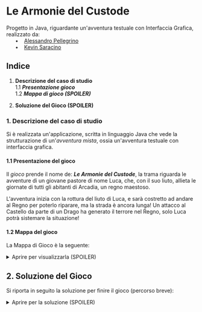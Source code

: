 # Le Armonie del Custode
Progetto in Java, riguardante un'avventura testuale con Interfaccia Grafica, realizzato da: <br>
&nbsp;&nbsp;&nbsp;&nbsp;&nbsp;&nbsp;•&nbsp;&nbsp;&nbsp;&nbsp;[Alessandro Pellegrino](https://github.com/PellegrinoAl) <br>
&nbsp;&nbsp;&nbsp;&nbsp;&nbsp;&nbsp;•&nbsp;&nbsp;&nbsp;&nbsp;[Kevin Saracino](https://github.com/kelvinsrcn) <br>

## Indice

1. **Descrizione del caso di studio**
   <br>1.1 **_Presentazione gioco_**
   <br>1.2 **_Mappa di gioco (SPOILER)_**

2. **Soluzione del Gioco (SPOILER)**

### 1. Descrizione del caso di studio

Si è realizzata un'applicazione, scritta in linguaggio Java che vede la strutturazione di un'_avventura mista_, ossia un'avventura testuale con interfaccia grafica.

#### 1.1 Presentazione del gioco

Il _gioco_ prende il nome de: **_Le Armonie del Custode_**, la trama riguarda le avventure di un giovane pastore di nome Luca, che, con il suo liuto, allieta le giornate di tutti gli abitanti di Arcadia, un regno maestoso.

L'avventura inizia con la rottura del liuto di Luca, e sarà costretto ad andare al Regno per poterlo riparare, ma la strada è ancora lunga! Un attacco al Castello da parte di un Drago ha generato il terrore nel Regno, solo Luca potrà sistemare la situazione!

#### 1.2 Mappa del gioco

La Mappa di Gioco è la seguente:

<details>
    <summary>Aprire per visualizzarla (SPOILER)</summary>
    <strong>Mondo Esterno: </strong>
      <img src = "./docs/img/mappa_Mondo.png" alt = "Mappa del Mondo Esterno">
    <br>
    <strong>Arcadia: </strong>
      <img src = "./docs/img/mappa_Arcadia.png" alt = "Mappa di Arcadia">
    <br>
    <strong>Foresta: </strong>
    <br>
      <img src = "./docs/img/mappa_Foresta.png" alt = "Mappa della Foresta">
    <br>
    <strong>Grotta del Liuto:</strong>
      <img src = "./docs/img/mappa_Grotta.png" alt = "Mappa della Grotta del Liuto">
    <br>
    <strong>Cimitero: </strong>
    <br>
      <img src = "./docs/img/mappa_Cimitero.png" alt = "Mappa del Cimitero">
    <br>
    <strong>Tempio del Pentagramma: </strong>
      <img src = "./docs/img/mappa_Tempio.png" alt = "Mappa del Tempio del Pentagramma">
</details>

## 2. Soluzione del Gioco

Si riporta in seguito la soluzione per finire il gioco (percorso breve):

<details>
  <summary> Aprire per la soluzione (SPOILER) </summary>
N x4 <br>
PARLA <br>
321 <br>
E x2 <br>
N <br>
E x2 <br>
N x3 <br>
E x3 <br>
N x6 <br>
O x3 <br>
S x4 <br>
O x2 <br>
N <br>
BALLA NNSSEO <br>
N x3 <br>
PRENDI Liuto Leggendario <br>
S x4 <br>
E x2 <br>
N x4 <br>
E x3 <br>
S x6 <br>
O x3 <br>
S x3 <br>
O x2 <br>
S <br>
O x4 <br>
N x3 <br>
O <br>
PRENDI Chiave del Tempio <br>
E <br>
S x3 <br>
O x2 <br>
N x4 <br>
E x3 <br>
N x4 <br>
O x4 <br>
USA Chiave del Tempio <br>
O <br>
N x2 <br>
PRENDI Pentagramma Armonico <br>
S x2 <br>
E x5 <br>
S x4 <br>
O x3 <br>
S x4 <br>
E x4 <br>
N x4 <br>
E <br>
N x2 <br>
USA Liuto Leggendario <br>
FINE
</details>
